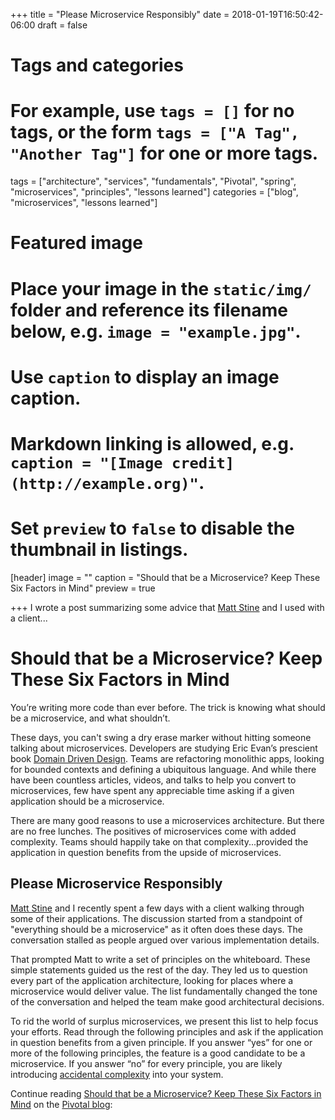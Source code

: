 +++
title = "Please Microservice Responsibly"
date = 2018-01-19T16:50:42-06:00
draft = false

# Tags and categories
# For example, use `tags = []` for no tags, or the form `tags = ["A Tag", "Another Tag"]` for one or more tags.
tags = ["architecture", "services", "fundamentals", "Pivotal", "spring", "microservices", "principles", "lessons learned"]
categories = ["blog", "microservices", "lessons learned"]

# Featured image
# Place your image in the `static/img/` folder and reference its filename below, e.g. `image = "example.jpg"`.
# Use `caption` to display an image caption.
#   Markdown linking is allowed, e.g. `caption = "[Image credit](http://example.org)"`.
# Set `preview` to `false` to disable the thumbnail in listings.
[header]
image = ""
caption = "Should that be a Microservice? Keep These Six Factors in Mind"
preview = true

+++
I wrote a post summarizing some advice that [Matt Stine](http://www.mattstine.com) and I used with a client...

# Should that be a Microservice? Keep These Six Factors in Mind

You’re writing more code than ever before. The trick is knowing what should be a microservice, and what shouldn’t.

These days, you can't swing a dry erase marker without hitting someone talking about microservices. Developers are studying Eric Evan’s prescient book [Domain Driven Design](https://www.amazon.com/Domain-Driven-Design-Tackling-Complexity-Software/dp/0321125215). Teams are refactoring monolithic apps, looking for bounded contexts and defining a ubiquitous language. And while there have been countless articles, videos, and talks to help you convert to microservices, few have spent any appreciable time asking if a given application should be a microservice.

There are many good reasons to use a microservices architecture. But there are no free lunches. The positives of microservices come with added complexity. Teams should happily take on that complexity...provided the application in question benefits from the upside of microservices.

## Please Microservice Responsibly

[Matt Stine](https://twitter.com/mstine) and I recently spent a few days with a client walking through some of their applications. The discussion started from a standpoint of "everything should be a microservice" as it often does these days. The conversation stalled as people argued over various implementation details.

That prompted Matt to write a set of principles on the whiteboard. These simple statements guided us the rest of the day. They led us to question every part of the application architecture, looking for places where a microservice would deliver value. The list fundamentally changed the tone of the conversation and helped the team make good architectural decisions.

To rid the world of surplus microservices, we present this list to help focus your efforts. Read through the following principles and ask if the application in question benefits from a given principle. If you answer “yes” for one or more of the following principles, the feature is a good candidate to be a microservice. If you answer “no” for every principle, you are likely introducing [accidental complexity](https://www.amazon.com/Mythical-Man-Month-Software-Engineering-Anniversary/dp/0201835959) into your system.

Continue reading [Should that be a Microservice? Keep These Six Factors in Mind](https://content.pivotal.io/blog/should-that-be-a-microservice-keep-these-six-factors-in-mind) on the [Pivotal blog](https://content.pivotal.io/blog):
